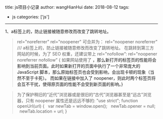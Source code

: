 title: js项目小记录
author: wangHianHui
date: 2018-08-12 
tags:
- js
categories: ['js']
---
1、a标签上的，防止链接被随意修改而改变了跳转地址。
> rel="noreferrer" rel="noopener"  可合并为：
rel="noopener noreferrer" /// a标签上的，防止链接被随意修改而改变了跳转地址。
在跳转到第三方网站的时候，为了 SEO 权重，还建议带上 rel="nofollow”:
rel="noopener noreferrer nofollow”
{ 如果网站使用了 <a target="_blank">，那么新打开的标签页的性能将会影响到当前页面。此时如果新打开的页面中执行了一个非常庞大的 JavaScript 脚本，那么原始标签页也会受到影响，会出现卡顿的现象（当然不至于卡死）。
而如果在链接中加入了 noopener，则此时两个标签页将会互不干扰，使得原页面的性能不会受到新页面的影响。}

> 为了保护稍旧的“近代”浏览器或是很旧的“古代”浏览器甚至是“远古”浏览器，只有 noopener 属性还是远远不够的:
"use strict";
function openUrl(url) {
  var newTab = window.open();
  newTab.opener = null;
  newTab.location = url;
}